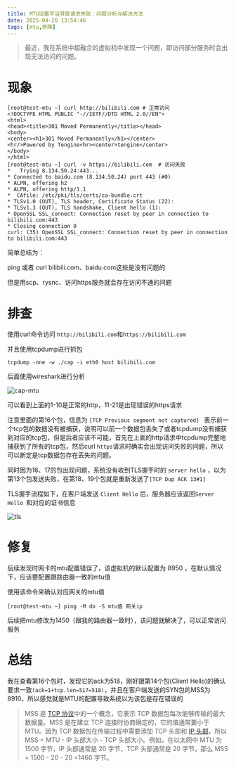 ```yaml
---
title: MTU设置不当导致请求失败：问题分析与解决方法
date: 2025-04-26 13:54:46
tags: [mtu,排障]
---
```


> 最近，我在系统中超融合的虚拟机中发现一个问题，即访问部分服务时会出现无法访问的问题。

# 现象

```shell
[root@test-mtu ~] curl http://bilibili.com # 正常访问 
<!DOCTYPE HTML PUBLIC "-//IETF//DTD HTML 2.0//EN">
<html>
<head><title>301 Moved Permanently</title></head>
<body>
<center><h1>301 Moved Permanently</h1></center>
<hr/>Powered by Tengine<hr><center>tengine</center>
</body>
</html>
[root@test-mtu ~] curl -v https://bilibili.com  # 访问失败
*   Trying 8.134.50.24:443...
* Connected to baidu.com (8.134.50.24) port 443 (#0)
* ALPN, offering h2
* ALPN, offering http/1.1
*  CAfile: /etc/pki/tls/certs/ca-bundle.crt
* TLSv1.0 (OUT), TLS header, Certificate Status (22):
* TLSv1.3 (OUT), TLS handshake, Client hello (1):
* OpenSSL SSL_connect: Connection reset by peer in connection to bilibili.com:443 
* Closing connection 0
curl: (35) OpenSSL SSL_connect: Connection reset by peer in connection to bilibili.com:443 
```

简单总结为：

ping 或者 curl bilibili.com、baidu.com这些是没有问题的

但是用scp、rysnc、访问https服务就会存在访问不通的问题

# 排查

使用curl命令访问 `http://bilibili.com`和`https://bilibili.com`

并且使用tcpdump进行抓包

`tcpdump -nne -w ./cap -i eth0 host bilibili.com`

后面使用wireshark进行分析

![cap-mtu](.\cap_mtu_1.png)

可以看到上面的1-10是正常的http，11-21是出现错误的https请求

注意里面的第16个包，信息为 `[TCP Previous segment not captured] ` 表示前一个tcp包的数据没有被捕获，说明可以前一个数据包丢失了或者tcpdump没有捕获到对应的tcp包，但是后者应该不可能，首先在上面的http请求中tcpdump完整地捕获到了所有的tcp包，然后curl `https`请求时确实会出现访问失败的问题，所以可以断定是tcp数据包存在丢失的问题。

同时因为16、17的包出现问题，系统没有收到TLS握手时的 `server hello` ，以为第13个包发送失败，在第18、19个包就是重新发送了`[TCP Dup ACK 13#1]` 

TLS握手流程如下，在客户端发送 `Client Hello` 后，服务器应该返回`Server Hello `和对应的证书信息

![tls](.\tls_handle_share.gif)

# 修复

后续发现时网卡的mtu配置错误了，该虚拟机的默认配置为 8950 ，在默认情况下，应该要配置跟路由器一致的mtu值

使用该命令来确认对应网关的mtu值

```shell
[root@test-mtu ~] ping -M do -S mtu值 网关ip
```

后续把mtu修改为1450（跟我的路由器一致时），该问题就解决了，可以正常访问服务

# 总结

我在查看第16个包时，发现它的ack为518，刚好跟第14个包(Client Hello)的确认要求一致`(ack=1+tcp.len=517=518)`，并且在客户端发送的SYN包的MSS为8910，所以感觉就是MTU的配置导致系统以为该包是存在错误的

> MSS 是 [TCP 协议](https://zhida.zhihu.com/search?content_id=251059409&content_type=Article&match_order=1&q=TCP+协议&zhida_source=entity)中的一个概念，它表示 TCP 数据包每次能够传输的最大数据量。MSS 是在建立 TCP 连接时协商确定的，它的值通常要小于 MTU。因为 TCP 数据包在传输过程中需要添加 TCP 头部和 [IP 头部](https://zhida.zhihu.com/search?content_id=251059409&content_type=Article&match_order=1&q=IP+头部&zhida_source=entity)，所以 MSS = MTU - IP 头部大小 - TCP 头部大小。例如，在以太网中 MTU 为 1500 字节，IP 头部通常是 20 字节，TCP 头部通常是 20 字节，那么 MSS = 1500 - 20 - 20 =1460 字节。